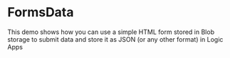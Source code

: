 # FormsData
This demo shows how you can use a simple HTML form stored in Blob storage to submit data and store it as JSON (or any other format) in Logic Apps

